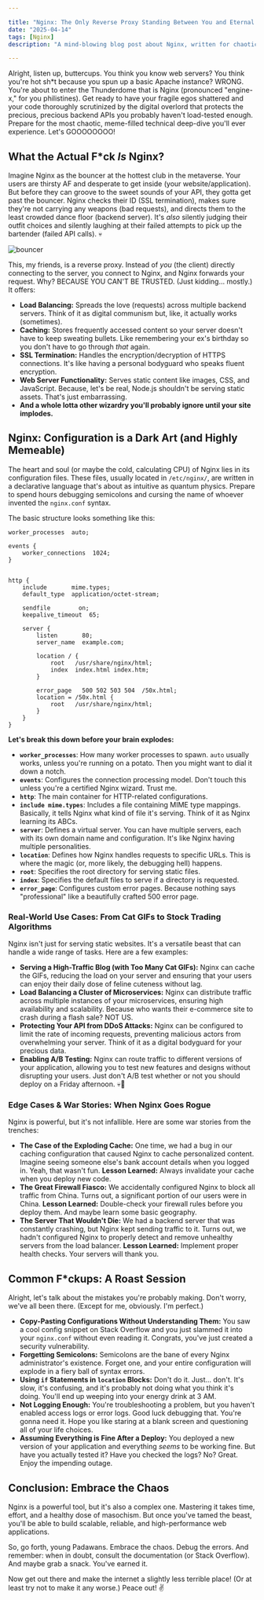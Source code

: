 ```yaml
---

title: "Nginx: The Only Reverse Proxy Standing Between You and Eternal 502 Bad Gateway Hell"
date: "2025-04-14"
tags: [Nginx]
description: "A mind-blowing blog post about Nginx, written for chaotic Gen Z engineers who'd rather be doomscrolling but have to deploy this sh*t."

---
```


Alright, listen up, buttercups. You think you know web servers? You think you're hot sh*t because you spun up a basic Apache instance? WRONG. You're about to enter the Thunderdome that is Nginx (pronounced "engine-x," for you philistines). Get ready to have your fragile egos shattered and your code thoroughly scrutinized by the digital overlord that protects the precious, precious backend APIs you probably haven't load-tested enough. Prepare for the most chaotic, meme-filled technical deep-dive you'll ever experience. Let's GOOOOOOOO!

## What the Actual F*ck *Is* Nginx?

Imagine Nginx as the bouncer at the hottest club in the metaverse. Your users are thirsty AF and desperate to get inside (your website/application). But before they can groove to the sweet sounds of your API, they gotta get past the bouncer. Nginx checks their ID (SSL termination), makes sure they're not carrying any weapons (bad requests), and directs them to the least crowded dance floor (backend server). It's *also* silently judging their outfit choices and silently laughing at their failed attempts to pick up the bartender (failed API calls). 💀

![bouncer](https://i.kym-cdn.com/photos/images/newsfeed/001/792/250/050.jpg)

This, my friends, is a reverse proxy.  Instead of *you* (the client) directly connecting to the server, you connect to Nginx, and Nginx forwards your request.  Why? BECAUSE YOU CAN'T BE TRUSTED. (Just kidding... mostly.) It offers:

*   **Load Balancing:** Spreads the love (requests) across multiple backend servers.  Think of it as digital communism but, like, it actually works (sometimes).
*   **Caching:** Stores frequently accessed content so your server doesn't have to keep sweating bullets.  Like remembering your ex's birthday so you don't have to go through *that* again.
*   **SSL Termination:**  Handles the encryption/decryption of HTTPS connections.  It's like having a personal bodyguard who speaks fluent encryption.
*   **Web Server Functionality:**  Serves static content like images, CSS, and JavaScript.  Because, let's be real, Node.js shouldn't be serving static assets. That's just embarrassing.
*   **And a whole lotta other wizardry you'll probably ignore until your site implodes.**

## Nginx: Configuration is a Dark Art (and Highly Memeable)

The heart and soul (or maybe the cold, calculating CPU) of Nginx lies in its configuration files. These files, usually located in `/etc/nginx/`, are written in a declarative language that's about as intuitive as quantum physics. Prepare to spend hours debugging semicolons and cursing the name of whoever invented the `nginx.conf` syntax.

The basic structure looks something like this:

```nginx
worker_processes  auto;

events {
    worker_connections  1024;
}


http {
    include       mime.types;
    default_type  application/octet-stream;

    sendfile        on;
    keepalive_timeout  65;

    server {
        listen       80;
        server_name  example.com;

        location / {
            root   /usr/share/nginx/html;
            index  index.html index.htm;
        }

        error_page   500 502 503 504  /50x.html;
        location = /50x.html {
            root   /usr/share/nginx/html;
        }
    }
}
```

**Let's break this down before your brain explodes:**

*   **`worker_processes`**:  How many worker processes to spawn. `auto` usually works, unless you're running on a potato. Then you might want to dial it down a notch.
*   **`events`**:  Configures the connection processing model. Don't touch this unless you're a certified Nginx wizard.  Trust me.
*   **`http`**:  The main container for HTTP-related configurations.
*   **`include mime.types`**:  Includes a file containing MIME type mappings.  Basically, it tells Nginx what kind of file it's serving.  Think of it as Nginx learning its ABCs.
*   **`server`**:  Defines a virtual server.  You can have multiple servers, each with its own domain name and configuration.  It's like Nginx having multiple personalities.
*   **`location`**:  Defines how Nginx handles requests to specific URLs. This is where the magic (or, more likely, the debugging hell) happens.
*   **`root`**:  Specifies the root directory for serving static files.
*   **`index`**:  Specifies the default files to serve if a directory is requested.
*   **`error_page`**:  Configures custom error pages.  Because nothing says "professional" like a beautifully crafted 500 error page.

### Real-World Use Cases: From Cat GIFs to Stock Trading Algorithms

Nginx isn't just for serving static websites. It's a versatile beast that can handle a wide range of tasks. Here are a few examples:

*   **Serving a High-Traffic Blog (with Too Many Cat GIFs):** Nginx can cache the GIFs, reducing the load on your server and ensuring that your users can enjoy their daily dose of feline cuteness without lag.
*   **Load Balancing a Cluster of Microservices:** Nginx can distribute traffic across multiple instances of your microservices, ensuring high availability and scalability. Because who wants their e-commerce site to crash during a flash sale? NOT US.
*   **Protecting Your API from DDoS Attacks:** Nginx can be configured to limit the rate of incoming requests, preventing malicious actors from overwhelming your server. Think of it as a digital bodyguard for your precious data.
*   **Enabling A/B Testing:** Nginx can route traffic to different versions of your application, allowing you to test new features and designs without disrupting your users.  Just don't A/B test whether or not you should deploy on a Friday afternoon. 💀🙏

### Edge Cases & War Stories: When Nginx Goes Rogue

Nginx is powerful, but it's not infallible. Here are some war stories from the trenches:

*   **The Case of the Exploding Cache:** One time, we had a bug in our caching configuration that caused Nginx to cache personalized content.  Imagine seeing someone else's bank account details when you logged in.  Yeah, that wasn't fun. **Lesson Learned:** Always invalidate your cache when you deploy new code.
*   **The Great Firewall Fiasco:** We accidentally configured Nginx to block all traffic from China. Turns out, a significant portion of our users were in China. **Lesson Learned:** Double-check your firewall rules before you deploy them. And maybe learn some basic geography.
*   **The Server That Wouldn't Die:** We had a backend server that was constantly crashing, but Nginx kept sending traffic to it. Turns out, we hadn't configured Nginx to properly detect and remove unhealthy servers from the load balancer. **Lesson Learned:** Implement proper health checks. Your servers will thank you.

## Common F*ckups: A Roast Session

Alright, let's talk about the mistakes you're probably making. Don't worry, we've all been there. (Except for me, obviously. I'm perfect.)

*   **Copy-Pasting Configurations Without Understanding Them:** You saw a cool config snippet on Stack Overflow and you just slammed it into your `nginx.conf` without even reading it. Congrats, you've just created a security vulnerability.
*   **Forgetting Semicolons:** Semicolons are the bane of every Nginx administrator's existence. Forget one, and your entire configuration will explode in a fiery ball of syntax errors.
*   **Using `if` Statements in `location` Blocks:** Don't do it. Just... don't. It's slow, it's confusing, and it's probably not doing what you think it's doing.  You'll end up weeping into your energy drink at 3 AM.
*   **Not Logging Enough:** You're troubleshooting a problem, but you haven't enabled access logs or error logs. Good luck debugging that. You're gonna need it.  Hope you like staring at a blank screen and questioning all of your life choices.
*   **Assuming Everything is Fine After a Deploy:** You deployed a new version of your application and everything *seems* to be working fine. But have you actually tested it? Have you checked the logs? No? Great. Enjoy the impending outage.

## Conclusion: Embrace the Chaos

Nginx is a powerful tool, but it's also a complex one. Mastering it takes time, effort, and a healthy dose of masochism. But once you've tamed the beast, you'll be able to build scalable, reliable, and high-performance web applications.

So, go forth, young Padawans. Embrace the chaos. Debug the errors. And remember: when in doubt, consult the documentation (or Stack Overflow). And maybe grab a snack. You've earned it.

Now get out there and make the internet a slightly less terrible place! (Or at least try not to make it any worse.) Peace out! ✌️
